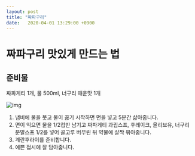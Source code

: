 ```yaml
---
layout: post
title: "짜파구리"
date:	2020-04-01 13:29:00 +0900
---
```


# 짜파구리 맛있게 만드는 법

## 준비물

짜파게티 1개, 물 500ml, 너구리 매운맛 1개

![img](http://m1.daumcdn.net/cfile204/R400x0/25204E4D51457F781BB7CA)



1.  냄비에 물을 붓고 물이 끓기 시작하면 면을 넣고 5분간 삶아줍니다.
2.  면이 익으면 물을 1/2컵만 남기고 짜파게티 과립스프, 후레이크, 올리브유, 너구리 분말스프 1/2를 넣어 골고루 버무린 뒤 약불에 살짝 볶아줍니다.
3.  계란후라이를 준비합니다.
4.  예쁜 접시에 잘 담아줍니다.

